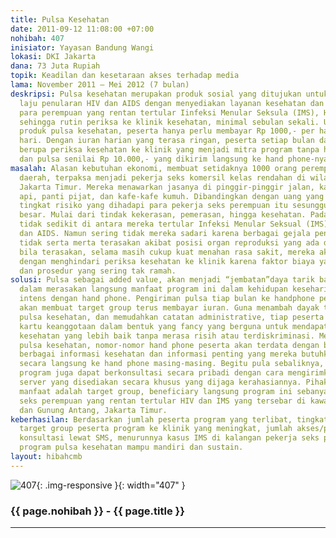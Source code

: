 ```yaml
---
title: Pulsa Kesehatan
date: 2011-09-12 11:08:00 +07:00
nohibah: 407
inisiator: Yayasan Bandung Wangi
lokasi: DKI Jakarta
dana: 73 Juta Rupiah
topik: Keadilan dan kesetaraan akses terhadap media
lama: November 2011 – Mei 2012 (7 bulan)
deskripsi: Pulsa kesehatan merupakan produk sosial yang ditujukan untuk menghambat
  laju penularan HIV dan AIDS dengan menyediakan layanan kesehatan dan informasi bagi
  para perempuan yang rentan tertular Iinfeksi Menular Seksula (IMS), HIV dan AIDS
  sehingga rutin periksa ke klinik kesehatan, minimal sebulan sekali. Untuk mendapatkan
  produk pulsa kesehatan, peserta hanya perlu membayar Rp 1000,- per hari selama sebulan/30
  hari. Dengan iuran harian yang terasa ringan, peserta setiap bulan dapat keuntungan
  berupa periksa kesehatan ke klinik yang menjadi mitra program tanpa harus membayar
  dan pulsa senilai Rp 10.000,- yang dikirim langsung ke hand phone-nya.
masalah: Alasan kebutuhan ekonomi, membuat setidaknya 1000 orang perempuan dari berbagai
  daerah, terpaksa menjadi pekerja seks komersil kelas rendahan di wilayah Prumpung,
  Jakarta Timur. Mereka menawarkan jasanya di pinggir-pinggir jalan, kawasan rel kereta
  api, panti pijat, dan kafe-kafe kumuh. Dibandingkan dengan uang yang didapatkan,
  tingkat risiko yang dihadapi para pekerja seks perempuan itu sesungguhnya jauh lebih
  besar. Mulai dari tindak kekerasan, pemerasan, hingga kesehatan. Pada aspek kesehatan,
  tidak sedikit di antara mereka tertular Infeksi Menular Seksual (IMS) hingga HIV
  dan AIDS. Namun sering tidak mereka sadari karena berbagai gejala penyakit tersebut,
  tidak serta merta terasakan akibat posisi organ reproduksi yang ada di dalam. Ataupun
  bila terasakan, selama masih cukup kuat menahan rasa sakit, mereka akan coba mengabaikannya
  dengan menghindari periksa kesehatan ke klinik karena faktor biaya yang dirasa mahal
  dan prosedur yang sering tak ramah.
solusi: Pulsa sebagai added value, akan menjadi “jembatan”daya tarik bagi target group
  dalam merasakan langsung manfaat program ini dalam kehidupan keseharian mereka yang
  intens dengan hand phone. Pengiriman pulsa tiap bulan ke handphone peserta, juga
  akan membuat target group terus membayar iuran. Guna menambah dayak tarik program
  pulsa kesehatan, dan memudahkan catatan administrative, tiap peserta akan mendapat
  kartu keanggotaan dalam bentuk yang fancy yang berguna untuk mendapatkan layanan
  kesehatan yang lebih baik tanpa merasa risih atau terdiskriminasi. Melalui program
  pulsa kesehatan, nomor-nomor hand phone peserta akan terdata dengan baik sehingga
  berbagai informasi kesehatan dan informasi penting yang mereka butuhkan, dapat dikirimkan
  secara langsung ke hand phone masing-masing. Begitu pula sebaliknya, tiap peserta
  program juga dapat berkonsultasi secara pribadi dengan cara mengirimkan SMS ke nomor
  server yang disediakan secara khusus yang dijaga kerahasiannya. Pihak yang mendapatkan
  manfaat adalah target group, beneficiary langsung program ini sebanyak 500-100 pekerja
  seks perempuan yang rentan tertular HIV dan IMS yang tersebar di kawasan Prumpung
  dan Gunung Antang, Jakarta Timur.
keberhasilan: Berdasarkan jumlah peserta program yang terlibat, tingkat kunjungan
  target group peserta program ke klinik yang meningkat, jumlah akses/permintaan informasi
  konsultasi lewat SMS, menurunnya kasus IMS di kalangan pekerja seks perempuan, dan
  program pulsa kesehatan mampu mandiri dan sustain.
layout: hibahcmb
---
```


![407](/static/img/hibahcmb/407.png){: .img-responsive }{: width="407" }

### {{ page.nohibah }} - {{ page.title }}

---
